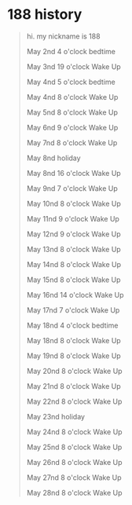 # 188 history

> hi. my nickname is 188 
> 
> May 2nd 4 o'clock bedtime
> 
> May 3nd 19 o'clock Wake Up
> 
> May 4nd 5 o'clock bedtime
> 
> May 4nd 8 o'clock Wake Up
> 
> May 5nd 8 o'clock Wake Up
>
> May 6nd 9 o'clock Wake Up
>
> May 7nd 8 o'clock Wake Up
>
> May 8nd holiday
>
> May 8nd 16 o'clock Wake Up
>
> May 9nd 7 o'clock Wake Up
>
> May 10nd 8 o'clock Wake Up
>
> May 11nd 9 o'clock Wake Up
>
> May 12nd 9 o'clock Wake Up
>
> May 13nd 8 o'clock Wake Up
>
> May 14nd 8 o'clock Wake Up
>
> May 15nd 8 o'clock Wake Up
>
> May 16nd 14 o'clock Wake Up
>
> May 17nd 7 o'clock Wake Up
> 
> May 18nd 4 o'clock bedtime
>
> May 18nd 8 o'clock Wake Up
>
> May 19nd 8 o'clock Wake Up
>
> May 20nd 8 o'clock Wake Up
>
> May 21nd 8 o'clock Wake Up
> >
> May 22nd 8 o'clock Wake Up
> 
> May 23nd holiday
> 
> May 24nd 8 o'clock Wake Up
> 
> May 25nd 8 o'clock Wake Up
> 
> May 26nd 8 o'clock Wake Up
> 
> May 27nd 8 o'clock Wake Up
> 
> May 28nd 8 o'clock Wake Up

